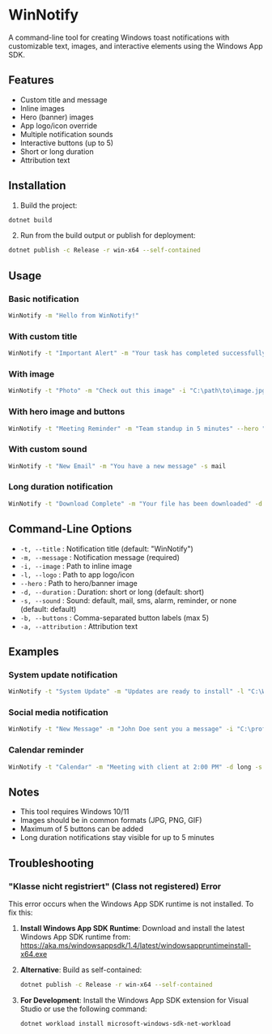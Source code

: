 # WinNotify

A command-line tool for creating Windows toast notifications with customizable text, images, and interactive elements using the Windows App SDK.

## Features

- Custom title and message
- Inline images
- Hero (banner) images
- App logo/icon override
- Multiple notification sounds
- Interactive buttons (up to 5)
- Short or long duration
- Attribution text

## Installation

1. Build the project:
```bash
dotnet build
```

2. Run from the build output or publish for deployment:
```bash
dotnet publish -c Release -r win-x64 --self-contained
```

## Usage

### Basic notification
```bash
WinNotify -m "Hello from WinNotify!"
```

### With custom title
```bash
WinNotify -t "Important Alert" -m "Your task has completed successfully"
```

### With image
```bash
WinNotify -t "Photo" -m "Check out this image" -i "C:\path\to\image.jpg"
```

### With hero image and buttons
```bash
WinNotify -t "Meeting Reminder" -m "Team standup in 5 minutes" --hero "C:\banner.jpg" -b "Join Now,Snooze,Dismiss"
```

### With custom sound
```bash
WinNotify -t "New Email" -m "You have a new message" -s mail
```

### Long duration notification
```bash
WinNotify -t "Download Complete" -m "Your file has been downloaded" -d long
```

## Command-Line Options

- `-t, --title` : Notification title (default: "WinNotify")
- `-m, --message` : Notification message (required)
- `-i, --image` : Path to inline image
- `-l, --logo` : Path to app logo/icon
- `--hero` : Path to hero/banner image
- `-d, --duration` : Duration: short or long (default: short)
- `-s, --sound` : Sound: default, mail, sms, alarm, reminder, or none (default: default)
- `-b, --buttons` : Comma-separated button labels (max 5)
- `-a, --attribution` : Attribution text

## Examples

### System update notification
```bash
WinNotify -t "System Update" -m "Updates are ready to install" -l "C:\Windows\System32\SystemSettingsBroker.exe" -b "Install Now,Restart Later" -s reminder
```

### Social media notification
```bash
WinNotify -t "New Message" -m "John Doe sent you a message" -i "C:\profile.jpg" -a "Facebook Messenger" -s sms
```

### Calendar reminder
```bash
WinNotify -t "Calendar" -m "Meeting with client at 2:00 PM" -d long -s alarm -b "Join Meeting,Snooze 5 min,Dismiss"
```

## Notes

- This tool requires Windows 10/11
- Images should be in common formats (JPG, PNG, GIF)
- Maximum of 5 buttons can be added
- Long duration notifications stay visible for up to 5 minutes

## Troubleshooting

### "Klasse nicht registriert" (Class not registered) Error

This error occurs when the Windows App SDK runtime is not installed. To fix this:

1. **Install Windows App SDK Runtime**: Download and install the latest Windows App SDK runtime from:
   https://aka.ms/windowsappsdk/1.4/latest/windowsappruntimeinstall-x64.exe

2. **Alternative**: Build as self-contained:
   ```bash
   dotnet publish -c Release -r win-x64 --self-contained
   ```

3. **For Development**: Install the Windows App SDK extension for Visual Studio or use the following command:
   ```bash
   dotnet workload install microsoft-windows-sdk-net-workload
   ```